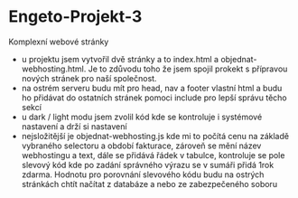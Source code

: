 # Engeto-Projekt-3
Komplexní webové stránky

- u projektu jsem vytvořil dvě stránky a to index.html a objednat-webhosting.html. Je to zdůvodu toho že jsem spojil prokekt s přípravou nových stránek pro naší společnost.
- na ostrém serveru budu mít pro head, nav a footer vlastní html a budu ho přidávat do ostatních stránek pomoci include pro lepší správu těcho sekcí
- u dark / light modu jsem zvolil kód kde se kontroluje i systémové nastavení a drží si nastavení
- nejsložitější je objednat-webhosting.js kde mi to počítá cenu na základě vybraného selectoru a období fakturace, zároveň se mění název webhostingu a text, dále se přidává řádek v tabulce, kontroluje se pole slevový kód kde po zadání správného výrazu se v sumáři přidá 1rok zdarma. Hodnotu pro porovnání slevového kódu budu na ostrých stránkách chtít načítat z databáze a nebo ze zabezpečeného soboru
